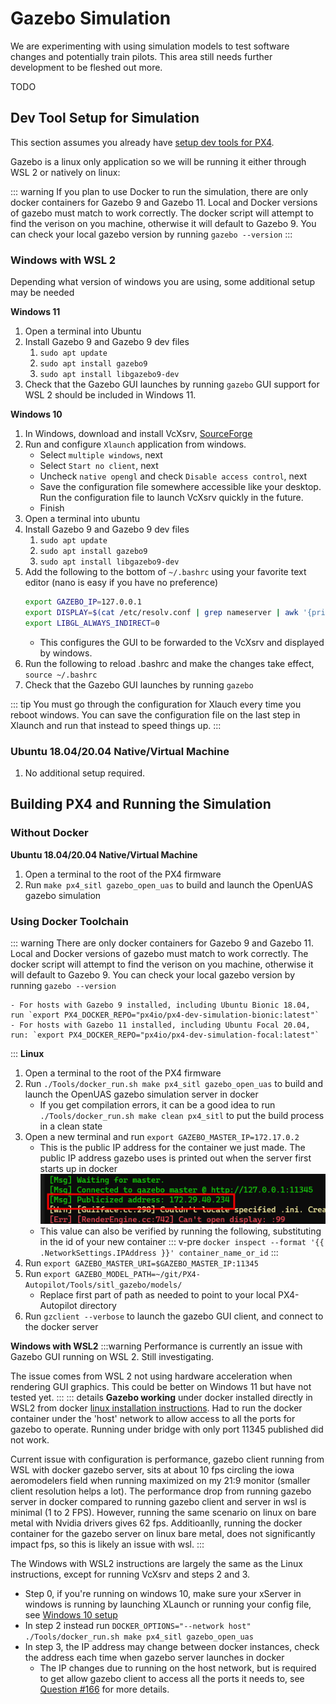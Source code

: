 # Gazebo Simulation

We are experimenting with using simulation models to test software changes and potentially train pilots. This area still needs further development to be fleshed out more. 

TODO

## Dev Tool Setup for Simulation
This section assumes you already have [setup dev tools for PX4](PX4.md#dev-environment-setup).

Gazebo is a linux only application so we will be running it either through WSL 2 or natively on linux:

::: warning
If you plan to use Docker to run the simulation, there are only docker containers for Gazebo 9 and Gazebo 11. Local and Docker versions of gazebo must match to work correctly. The docker script will attempt to find the verison on you machine, otherwise it will default to Gazebo 9. You can check your local gazebo version by running `gazebo --version`
:::

### Windows with WSL 2
Depending what version of windows you are using, some additional setup may be needed

**Windows 11**
1. Open a terminal into Ubuntu
2. Install Gazebo 9 and Gazebo 9 dev files
    1. `sudo apt update`
    2. `sudo apt install gazebo9`
    3. `sudo apt install libgazebo9-dev`
3. Check that the Gazebo GUI launches by running `gazebo` GUI support for WSL 2 should be included in Windows 11.

**Windows 10**
1. In Windows, download and install VcXsrv, [SourceForge](https://sourceforge.net/projects/vcxsrv/)
2. Run and configure `Xlaunch` application from windows.
    - Select `multiple windows`, next
    - Select `Start no client`, next
    - Uncheck `native opengl` and check `Disable access control`, next
    - Save the configuration file somewhere accessible like your desktop. Run the configuration file to launch VcXsrv quickly in the future.
    - Finish
3. Open a terminal into ubuntu
4. Install Gazebo 9 and Gazebo 9 dev files
    1. `sudo apt update`
    2. `sudo apt install gazebo9`
    3. `sudo apt install libgazebo9-dev`
5. Add the following to the bottom of `~/.bashrc` using your favorite text editor (nano is easy if you have no preference)
    ```bash
    export GAZEBO_IP=127.0.0.1
    export DISPLAY=$(cat /etc/resolv.conf | grep nameserver | awk '{print $2}'):0
    export LIBGL_ALWAYS_INDIRECT=0
    ```
    - This configures the GUI to be forwarded to the VcXsrv and displayed by windows.
6. Run the following to reload .bashrc and make the changes take effect, `source ~/.bashrc`
7. Check that the Gazebo GUI launches by running `gazebo`

::: tip
You must go through the configuration for Xlauch every time you reboot windows.
You can save the configuration file on the last step in Xlaunch and run that instead to speed things up.
:::

### Ubuntu 18.04/20.04 Native/Virtual Machine
1. No additional setup required.


## Building PX4 and Running the Simulation

### Without Docker

**Ubuntu 18.04/20.04 Native/Virtual Machine**
1. Open a terminal to the root of the PX4 firmware
2. Run `make px4_sitl gazebo_open_uas` to build and launch the OpenUAS gazebo simulation


### Using Docker Toolchain
::: warning
There are only docker containers for Gazebo 9 and Gazebo 11. Local and Docker versions of gazebo must match to work correctly. The docker script will attempt to find the verison on you machine, otherwise it will default to Gazebo 9. You can check your local gazebo version by running `gazebo --version`

    - For hosts with Gazebo 9 installed, including Ubuntu Bionic 18.04, run `export PX4_DOCKER_REPO="px4io/px4-dev-simulation-bionic:latest"`
    - For hosts with Gazebo 11 installed, including Ubuntu Focal 20.04, run: `export PX4_DOCKER_REPO="px4io/px4-dev-simulation-focal:latest"`
:::
**Linux**
1. Open a terminal to the root of the PX4 firmware
2. Run `./Tools/docker_run.sh make px4_sitl gazebo_open_uas` to build and launch the OpenUAS gazebo simulation server in docker
    - If you get compilation errors, it can be a good idea to run `./Tools/docker_run.sh make clean px4_sitl` to put the build process in a clean state
3. Open a new terminal and run `export GAZEBO_MASTER_IP=172.17.0.2`
    - This is the public IP address for the container we just made. The public IP address gazebo uses is printed out when the server first starts up in docker
    ![Gazebo Public Address](./gazebo_public_address.png)
    - This value can also be verified by running the following, substituting in the id of your new container
    ::: v-pre 
    `docker inspect --format '{{ .NetworkSettings.IPAddress }}' container_name_or_id` 
    ::: 
4. Run `export GAZEBO_MASTER_URI=$GAZEBO_MASTER_IP:11345`
5. Run `export GAZEBO_MODEL_PATH=~/git/PX4-Autopilot/Tools/sitl_gazebo/models/`
    - Replace first part of path as needed to point to your local PX4-Autopilot directory
6. Run `gzclient --verbose` to launch the gazebo GUI client, and connect to the docker server

**Windows with WSL2**
:::warning
Performance is currently an issue with Gazebo GUI running on WSL 2. Still investigating.

The issue comes from WSL 2 not using hardware acceleration when rendering GUI graphics. This could be better on Windows 11 but have not tested yet.
:::
::: details
**Gazebo working** under docker installed directly in WSL2 from docker [linux installation instructions](https://docs.docker.com/engine/install/ubuntu/). Had to run the docker container under the 'host' network to allow access to all the ports for gazebo to operate. Running under bridge with only port 11345 published did not work.

Current issue with configuration is performance, gazebo client running from WSL with docker gazebo server, sits at about 10 fps circling the iowa aeromodelers field when running maximized on my 21:9 monitor (smaller client resolution helps a lot). The performance drop from running gazebo server in docker compared to running gazebo client and server in wsl is minimal (1 to 2 FPS). However, running the same scenario on linux on bare metal with Nvidia drivers gives 62 fps. Additioanlly, running the docker container for the gazebo server on linux bare metal, does not significantly impact fps, so this is likely an issue with wsl.
:::


The Windows with WSL2 instructions are largely the same as the Linux instructions, except for running VcXsrv and steps 2 and 3.

- Step 0, if you're running on windows 10, make sure your xServer in windows is running by launching XLaunch or running your config file, see [Windows 10 setup](#windows-with-wsl-2)
- In step 2 instead run `DOCKER_OPTIONS="--network host" ./Tools/docker_run.sh make px4_sitl gazebo_open_uas`
- In step 3, the IP address may change between docker instances, check the address each time when gazebo server launches in docker
    - The IP changes due to running on the host network, but is required to get allow gazebo client to access all the ports it needs to, see [Question #166](https://github.com/gazebosim/gz-transport/issues/166) for more details.

